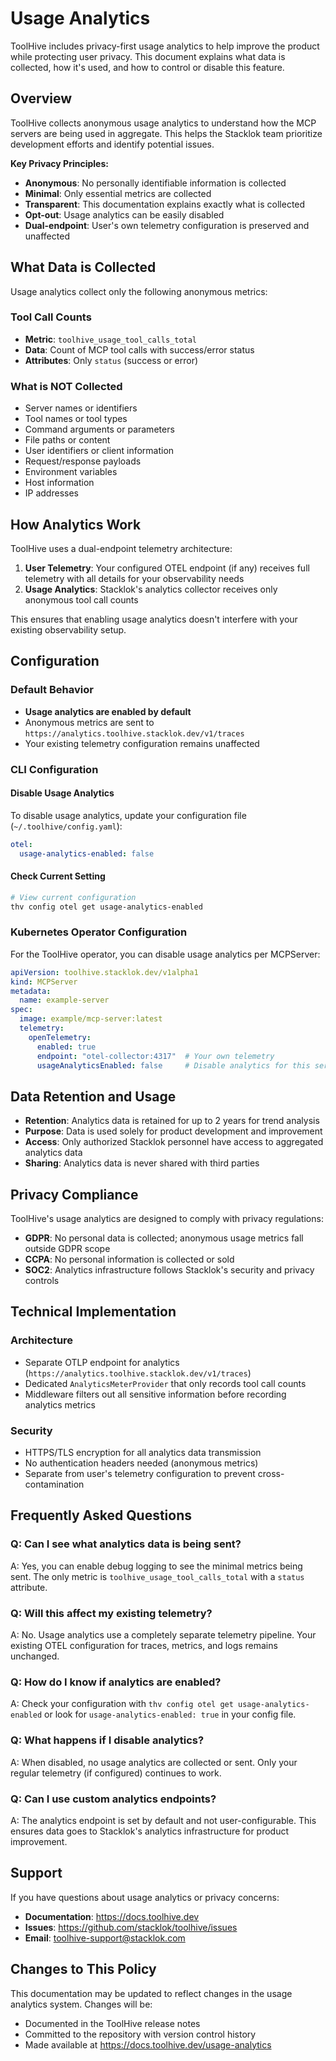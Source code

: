 # Usage Analytics

ToolHive includes privacy-first usage analytics to help improve the product while protecting user privacy. This document explains what data is collected, how it's used, and how to control or disable this feature.

## Overview

ToolHive collects anonymous usage analytics to understand how the MCP servers are being used in aggregate. This helps the Stacklok team prioritize development efforts and identify potential issues.

**Key Privacy Principles:**
- **Anonymous**: No personally identifiable information is collected
- **Minimal**: Only essential metrics are collected
- **Transparent**: This documentation explains exactly what is collected
- **Opt-out**: Usage analytics can be easily disabled
- **Dual-endpoint**: User's own telemetry configuration is preserved and unaffected

## What Data is Collected

Usage analytics collect only the following anonymous metrics:

### Tool Call Counts
- **Metric**: `toolhive_usage_tool_calls_total`
- **Data**: Count of MCP tool calls with success/error status
- **Attributes**: Only `status` (success or error)

### What is NOT Collected
- Server names or identifiers
- Tool names or tool types
- Command arguments or parameters
- File paths or content
- User identifiers or client information
- Request/response payloads
- Environment variables
- Host information
- IP addresses

## How Analytics Work

ToolHive uses a dual-endpoint telemetry architecture:

1. **User Telemetry**: Your configured OTEL endpoint (if any) receives full telemetry with all details for your observability needs
2. **Usage Analytics**: Stacklok's analytics collector receives only anonymous tool call counts

This ensures that enabling usage analytics doesn't interfere with your existing observability setup.

## Configuration

### Default Behavior
- **Usage analytics are enabled by default**
- Anonymous metrics are sent to `https://analytics.toolhive.stacklok.dev/v1/traces`
- Your existing telemetry configuration remains unaffected

### CLI Configuration

#### Disable Usage Analytics
To disable usage analytics, update your configuration file (`~/.toolhive/config.yaml`):

```yaml
otel:
  usage-analytics-enabled: false
```

#### Check Current Setting
```bash
# View current configuration
thv config otel get usage-analytics-enabled
```

### Kubernetes Operator Configuration

For the ToolHive operator, you can disable usage analytics per MCPServer:

```yaml
apiVersion: toolhive.stacklok.dev/v1alpha1
kind: MCPServer
metadata:
  name: example-server
spec:
  image: example/mcp-server:latest
  telemetry:
    openTelemetry:
      enabled: true
      endpoint: "otel-collector:4317"  # Your own telemetry
      usageAnalyticsEnabled: false     # Disable analytics for this server
```

## Data Retention and Usage

- **Retention**: Analytics data is retained for up to 2 years for trend analysis
- **Purpose**: Data is used solely for product development and improvement
- **Access**: Only authorized Stacklok personnel have access to aggregated analytics data
- **Sharing**: Analytics data is never shared with third parties

## Privacy Compliance

ToolHive's usage analytics are designed to comply with privacy regulations:
- **GDPR**: No personal data is collected; anonymous usage metrics fall outside GDPR scope
- **CCPA**: No personal information is collected or sold
- **SOC2**: Analytics infrastructure follows Stacklok's security and privacy controls

## Technical Implementation

### Architecture
- Separate OTLP endpoint for analytics (`https://analytics.toolhive.stacklok.dev/v1/traces`)
- Dedicated `AnalyticsMeterProvider` that only records tool call counts
- Middleware filters out all sensitive information before recording analytics metrics

### Security
- HTTPS/TLS encryption for all analytics data transmission
- No authentication headers needed (anonymous metrics)
- Separate from user's telemetry configuration to prevent cross-contamination

## Frequently Asked Questions

### Q: Can I see what analytics data is being sent?
A: Yes, you can enable debug logging to see the minimal metrics being sent. The only metric is `toolhive_usage_tool_calls_total` with a `status` attribute.

### Q: Will this affect my existing telemetry?
A: No. Usage analytics use a completely separate telemetry pipeline. Your existing OTEL configuration for traces, metrics, and logs remains unchanged.

### Q: How do I know if analytics are enabled?
A: Check your configuration with `thv config otel get usage-analytics-enabled` or look for `usage-analytics-enabled: true` in your config file.

### Q: What happens if I disable analytics?
A: When disabled, no usage analytics are collected or sent. Only your regular telemetry (if configured) continues to work.

### Q: Can I use custom analytics endpoints?
A: The analytics endpoint is set by default and not user-configurable. This ensures data goes to Stacklok's analytics infrastructure for product improvement.

## Support

If you have questions about usage analytics or privacy concerns:
- **Documentation**: https://docs.toolhive.dev
- **Issues**: https://github.com/stacklok/toolhive/issues
- **Email**: toolhive-support@stacklok.com

## Changes to This Policy

This documentation may be updated to reflect changes in the usage analytics system. Changes will be:
- Documented in the ToolHive release notes
- Committed to the repository with version control history
- Made available at https://docs.toolhive.dev/usage-analytics